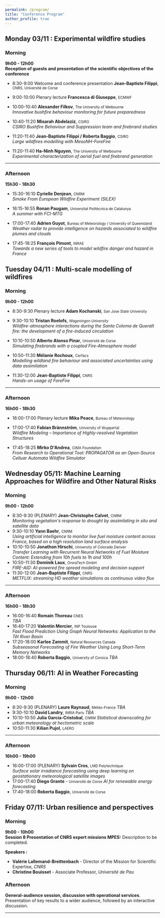 ```yaml
---
permalink: /program/
title: "Conference Program"
author_profile: true
---
```

## Monday 03/11 : Experimental wildfire studies

### Morning
**9h00 - 12h00**  
**Reception of guests and presentation of the scientific objectives of the conference**

- 8:30-9:00 Welcome and conference presentation   **Jean-Baptiste Filippi**, <small>CNRS, Université de Corse</small>  

- 9:00-10:00 Plenary lecture   **Francesca di Giuseppe**, <small>ECMWF</small>    

- 10:00-10:40 **Alexander Filkov**, <small>The University of Melbourne</small>    
      *Innovative bushfire behaviour monitoring for future preparedness*

- 10:40-11:20 **Misarah Abdelaziz**, <small>CSIRO</small>    
      *CSIRO Bushfire Behaviour and Suppression team and firebrand studies*

- 11:20-11:40 **Jean-Baptiste Filippi / Roberta Baggio**, <small>CSIRO</small>    
      *Large wildfires modelling with MesoNH-ForeFire*

- 11:20-11:40 **Ha-Ninh Nguyen**, <small>The University of Melbourne</small>    
      *Experimental characterization of aerial fuel and firebrand generation*

---
### Afternoon
**15h30 - 18h30**
- 15:30-16:10 **Cyrielle Denjean**, <small>CNRM</small>    
      *Smoke From European Wildfire Experiment (SILEX)*

- 16:15-16:55 **Ronan Paugam**, <small>Universitat Politècnica de Catalunya</small>    
      *A summer with FCI-MTG*

- 17:00-17:40 **Adrien Guyot**, <small>Bureau of Meteorology / University of Queensland</small>    
      *Weather radar to provide intelligence on hazards associated to wildfire plumes and clouds*

- 17:45-18:25 **François Pimont**, <small>INRAE</small>    
      *Towards a new series of tools to model wildfire danger and hazard in France*


## Tuesday 04/11 : Multi-scale modelling of wildfires

### Morning
**9h00 - 12h00**  

- 8:30-9:30 Plenary lecture **Adam Kochanski**, <small>San Jose State University </small>    

- 9:30-10:10 **Tristan Roelofs**,  <small>*Wageningen University*</small>    
        *Wildfire-atmosphere interactions during the Santa Coloma de Queralt fire: the development of a fire-induced circulation*

- 10:10-10:50 **Alberto Alonso Pinar**,  <small>Université de Corse</small>    
        *Simulating firebrands with a coupled Fire-Atmosphere model* 

- 10:50-11:30 **Mélanie Rochoux**, <small>Cerfacs</small>    
      *Modelling wildland fire behaviour and associated uncertainties using data assimilation* 

- 11:30-12:00 **Jean-Baptiste Filippi**, <small>CNRS</small>    
      *Hands-on usage of ForeFire* 

---

### Afternoon
**16h00 - 18h30**
- 16:00-17:00 Plenary lecture **Mika Peace**, <small>Bureau of Meteorology</small>    

- 17:00-17:40 **Fabian Brännström**,  <small>University of Wuppertal</small>    
  *Wildfire Modeling – Importance of Highly-resolved Vegetation Structures* 

- 17:45-18:25 **Mirko D'Andrea**,  <small>CIMA Foundation</small>    
    *From Research to Operational Tool: PROPAGATOR as an Open-Source Celluar Automata Wildfire Simulator*

## Wednesday 05/11: Machine Learning Approaches for Wildfire and Other Natural Risks

### Morning
**9h00 - 12h00**  
<!--**Session 4 : AI approaches for wildfire prediction** *(Chair: ?)*  
 The session will be dedicated to discussing recent applications and innovations pathways in the prevention of wildfire risk through AI.-->

- 8:30-9:30 (PLENARY)   **Jean-Christophe Calvet**, <small>CNRM</small>    
      *Monitoring vegetation's response to drought by assimilating in situ and satellite data*
- 9:30-10:10   **Yann Baehr**, <small>CNRM</small>     
    *Using artificial intelligence to monitor live fuel moisture content across France, based on a high resolution land surface analysis*
- 10:10-10:50 **Jonathon Hirschi**,  <small>University of Colorado Denver</small>   
    *Transfer Learning with Recurrent Neural Networks of Fuel Moisture Content: Extending from 10h fuels to 1h and 100h*
- 10:50-11:30  **Dominik Laux**, <small>OroraTech GmbH</small>     
    *FIRE-AID: AI-powered fire spread modeling and decision support*
- 11:30-12:00  **Jean-Baptiste Filippi**, <small>CNRS</small>     
    *METFLIX: streaming HD weather simulations as continuous video flux*
---

### Afternoon
**16h00 - 18h30**  
<!-- **Session 5 : AI for the prevention of extreme events and resource management** *(Chair: )*  
This session will focus on recent applications of AI and research perspectives regarding the prediction of extreme weather events and improved risk prevention.-->
-  16:00-16:40 **Romain Thoreau**  <small>CNES</small>   
    *TBA* 
-  16:40-17:20 **Valentin Mercier**, <small>INP Toulouse</small>    
    *Fast Flood Prediction Using Graph Neural Networks: Application to the Têt River Basin*
-  17:20-18:00 **Karlee Zammit**,  <small>Natural Resources Canada</small>   
    *Subseasonal Forecasting of Fire Weather Using Long Short-Term Memory Networks* 
-  18:00-18:40 **Roberta Baggio**,  <small>University of Corsica</small>
    *TBA* 


## Thursday 06/11: AI in Weather Forecasting

### Morning
**9h00 - 12h00**  
<!--**Session 6 : AI innovations in weather Forecasting** *(Chair: ?)*  
 This session aims to provide a global perspective on the recent rise of AI methods in various aspects of weather forecasting.-->

- 8:30-9:30 (PLENARY) **Laure Raynaud**, <small>Météo-France</small>   *TBA*
- 9:30-10:10 **David Landry**, <small>INRIA Paris</small>     *TBA*
- 10:10-10:50 **Julia Garcia-Cristobal**, <small>CNRM</small>
     *Statistical downscaling for urban meteorology at hectometric scale*
- 10:50-11:30 **Kilian Pujol**, <small>LAERO</small> 
---

### Afternoon
**16h00 - 19h00**  
<!-- **Session 7 : Weather downscaling and nowcasting** *(Chair: ?)*  
This session will explore some recent and on-going applications of AI in nowcasting and super-resolution of meteorological data. -->
- 16:00-17:00 (PLENARY) **Sylvain Cros**, <small>LMD Polytechnique</small>   
    *Surface solar irradiance forecasting using deep learning on geostationary meteorological satellite images*
- 17:00-17:40 **Diego Grante** -  <small>Université de Corse</small>
    *AI for renewable energy forecasting*
- 17:40-18:00 **Roberta Baggio**,  <small>Université de Corse</small>

## Friday 07/11: Urban resilience and perspectives

### Morning 
**9h00 - 10h00**  
**Session 8 Presentation of CNRS expert missions MPES:**
Description to be completed.

**Speakers :**  
- **Valérie Lallemand-Breittenbach** - Director of the Mission for Scientific Expertise, *CNRS*
- **Christine Bouisset** -  Associate Professor, *Université de Pau*

### Afternoon   
<!-- ** Session 9 : -->
 **General-audience session, discussion with operational services**. 
Presentation of key results to a wider audience, followed by an interactive discussion.




---


